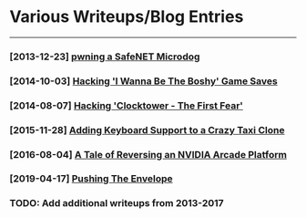 # Various Writeups/Blog Entries
---

### [2013-12-23] [pwning a SafeNET Microdog](./20131223)
### [2014-10-03] [Hacking 'I Wanna Be The Boshy' Game Saves](./20141003)
### [2014-08-07] [Hacking 'Clocktower - The First Fear'](./20140807)
### [2015-11-28] [Adding Keyboard Support to a Crazy Taxi Clone](./20151128)
### [2016-08-04] [A Tale of Reversing an NVIDIA Arcade Platform](./20160804)
### [2019-04-17] [Pushing The Envelope](./20190417)
### TODO: Add additional writeups from 2013-2017

